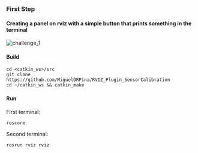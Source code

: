### First Step
#### Creating a panel on rviz with a simple button that prints something in the terminal

![challenge_1](https://user-images.githubusercontent.com/73201389/109989382-5ab1b600-7d00-11eb-93f9-f79f63dd2ed2.gif)

#### Build
    cd <catkin_ws>/src
    git clone https://github.com/MiguelDRPina/RVIZ_Plugin_SensorCalibration
    cd ~/catkin_ws && catkin_make

#### Run
First terminal:
    
    roscore

Second terminal:

    rosrun rviz rviz